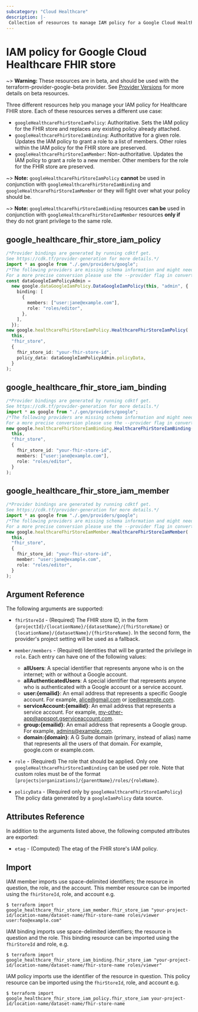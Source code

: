 ```yaml
---
subcategory: "Cloud Healthcare"
description: |-
 Collection of resources to manage IAM policy for a Google Cloud Healthcare FHIR store.
---
```


# IAM policy for Google Cloud Healthcare FHIR store

\~> **Warning:** These resources are in beta, and should be used with the terraform-provider-google-beta provider.
See [Provider Versions](https://terraform.io/docs/providers/google/guides/provider_versions.html) for more details on beta resources.

Three different resources help you manage your IAM policy for Healthcare FHIR store. Each of these resources serves a different use case:

* `googleHealthcareFhirStoreIamPolicy`: Authoritative. Sets the IAM policy for the FHIR store and replaces any existing policy already attached.
* `googleHealthcareFhirStoreIamBinding`: Authoritative for a given role. Updates the IAM policy to grant a role to a list of members. Other roles within the IAM policy for the FHIR store are preserved.
* `googleHealthcareFhirStoreIamMember`: Non-authoritative. Updates the IAM policy to grant a role to a new member. Other members for the role for the FHIR store are preserved.

\~> **Note:** `googleHealthcareFhirStoreIamPolicy` **cannot** be used in conjunction with `googleHealthcareFhirStoreIamBinding` and `googleHealthcareFhirStoreIamMember` or they will fight over what your policy should be.

\~> **Note:** `googleHealthcareFhirStoreIamBinding` resources **can be** used in conjunction with `googleHealthcareFhirStoreIamMember` resources **only if** they do not grant privilege to the same role.

## google\_healthcare\_fhir\_store\_iam\_policy

```typescript
/*Provider bindings are generated by running cdktf get.
See https://cdk.tf/provider-generation for more details.*/
import * as google from "./.gen/providers/google";
/*The following providers are missing schema information and might need manual adjustments to synthesize correctly: google.
For a more precise conversion please use the --provider flag in convert.*/
const dataGoogleIamPolicyAdmin =
  new google.dataGoogleIamPolicy.DataGoogleIamPolicy(this, "admin", {
    binding: [
      {
        members: ["user:jane@example.com"],
        role: "roles/editor",
      },
    ],
  });
new google.healthcareFhirStoreIamPolicy.HealthcareFhirStoreIamPolicy(
  this,
  "fhir_store",
  {
    fhir_store_id: "your-fhir-store-id",
    policy_data: dataGoogleIamPolicyAdmin.policyData,
  }
);

```

## google\_healthcare\_fhir\_store\_iam\_binding

```typescript
/*Provider bindings are generated by running cdktf get.
See https://cdk.tf/provider-generation for more details.*/
import * as google from "./.gen/providers/google";
/*The following providers are missing schema information and might need manual adjustments to synthesize correctly: google.
For a more precise conversion please use the --provider flag in convert.*/
new google.healthcareFhirStoreIamBinding.HealthcareFhirStoreIamBinding(
  this,
  "fhir_store",
  {
    fhir_store_id: "your-fhir-store-id",
    members: ["user:jane@example.com"],
    role: "roles/editor",
  }
);

```

## google\_healthcare\_fhir\_store\_iam\_member

```typescript
/*Provider bindings are generated by running cdktf get.
See https://cdk.tf/provider-generation for more details.*/
import * as google from "./.gen/providers/google";
/*The following providers are missing schema information and might need manual adjustments to synthesize correctly: google.
For a more precise conversion please use the --provider flag in convert.*/
new google.healthcareFhirStoreIamMember.HealthcareFhirStoreIamMember(
  this,
  "fhir_store",
  {
    fhir_store_id: "your-fhir-store-id",
    member: "user:jane@example.com",
    role: "roles/editor",
  }
);

```

## Argument Reference

The following arguments are supported:

*   `fhirStoreId` - (Required) The FHIR store ID, in the form
    `{projectId}/{locationName}/{datasetName}/{fhirStoreName}` or
    `{locationName}/{datasetName}/{fhirStoreName}`. In the second form, the provider's
    project setting will be used as a fallback.

*   `member/members` - (Required) Identities that will be granted the privilege in `role`.
    Each entry can have one of the following values:
    * **allUsers**: A special identifier that represents anyone who is on the internet; with or without a Google account.
    * **allAuthenticatedUsers**: A special identifier that represents anyone who is authenticated with a Google account or a service account.
    * **user:{emailid}**: An email address that represents a specific Google account. For example, alice@gmail.com or joe@example.com.
    * **serviceAccount:{emailid}**: An email address that represents a service account. For example, my-other-app@appspot.gserviceaccount.com.
    * **group:{emailid}**: An email address that represents a Google group. For example, admins@example.com.
    * **domain:{domain}**: A G Suite domain (primary, instead of alias) name that represents all the users of that domain. For example, google.com or example.com.

*   `role` - (Required) The role that should be applied. Only one
    `googleHealthcareFhirStoreIamBinding` can be used per role. Note that custom roles must be of the format
    `[projects|organizations]/{parentName}/roles/{roleName}`.

*   `policyData` - (Required only by `googleHealthcareFhirStoreIamPolicy`) The policy data generated by
    a `googleIamPolicy` data source.

## Attributes Reference

In addition to the arguments listed above, the following computed attributes are
exported:

* `etag` - (Computed) The etag of the FHIR store's IAM policy.

## Import

IAM member imports use space-delimited identifiers; the resource in question, the role, and the account.  This member resource can be imported using the `fhirStoreId`, role, and account e.g.

```console
$ terraform import google_healthcare_fhir_store_iam_member.fhir_store_iam "your-project-id/location-name/dataset-name/fhir-store-name roles/viewer user:foo@example.com"
```

IAM binding imports use space-delimited identifiers; the resource in question and the role.  This binding resource can be imported using the `fhirStoreId` and role, e.g.

```console
$ terraform import google_healthcare_fhir_store_iam_binding.fhir_store_iam "your-project-id/location-name/dataset-name/fhir-store-name roles/viewer"
```

IAM policy imports use the identifier of the resource in question.  This policy resource can be imported using the `fhirStoreId`, role, and account e.g.

```console
$ terraform import google_healthcare_fhir_store_iam_policy.fhir_store_iam your-project-id/location-name/dataset-name/fhir-store-name
```
